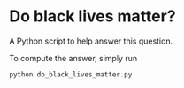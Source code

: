 # Do black lives matter?

A Python script to help answer this question.

To compute the answer, simply run
```
python do_black_lives_matter.py
```

